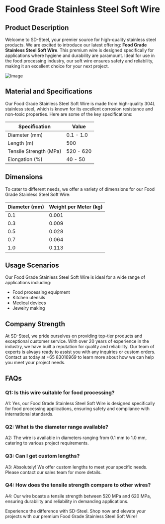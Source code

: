 # Food Grade Stainless Steel Soft Wire

## Product Description

Welcome to SD-Steel, your premier source for high-quality stainless steel products. We are excited to introduce our latest offering: **Food Grade Stainless Steel Soft Wire**. This premium wire is designed specifically for applications where hygiene and durability are paramount. Ideal for use in the food processing industry, our soft wire ensures safety and reliability, making it an excellent choice for your next project.

![Image](https://github.com/user-attachments/assets/2567258e-e124-4816-932d-1809bd27ef0b)

## Material and Specifications

Our Food Grade Stainless Steel Soft Wire is made from high-quality 304L stainless steel, which is known for its excellent corrosion resistance and non-toxic properties. Here are some of the key specifications:

| Specification | Value |
|---------------|-------|
| Diameter (mm) | 0.1 - 1.0 |
| Length (m)    | 500   |
| Tensile Strength (MPa) | 520 - 620 |
| Elongation (%) | 40 - 50 |

## Dimensions

To cater to different needs, we offer a variety of dimensions for our Food Grade Stainless Steel Soft Wire:

| Diameter (mm) | Weight per Meter (kg) |
|---------------|-----------------------|
| 0.1           | 0.001                 |
| 0.3           | 0.009                 |
| 0.5           | 0.028                 |
| 0.7           | 0.064                 |
| 1.0           | 0.113                 |

## Usage Scenarios

Our Food Grade Stainless Steel Soft Wire is ideal for a wide range of applications including:
- Food processing equipment
- Kitchen utensils
- Medical devices
- Jewelry making

## Company Strength

At SD-Steel, we pride ourselves on providing top-tier products and exceptional customer service. With over 20 years of experience in the industry, we have built a reputation for quality and reliability. Our team of experts is always ready to assist you with any inquiries or custom orders. Contact us today at +65 83016969 to learn more about how we can help you meet your project needs.

## FAQs

### Q1: Is this wire suitable for food processing?
A1: Yes, our Food Grade Stainless Steel Soft Wire is designed specifically for food processing applications, ensuring safety and compliance with international standards.

### Q2: What is the diameter range available?
A2: The wire is available in diameters ranging from 0.1 mm to 1.0 mm, catering to various project requirements.

### Q3: Can I get custom lengths?
A3: Absolutely! We offer custom lengths to meet your specific needs. Please contact our sales team for more details.

### Q4: How does the tensile strength compare to other wires?
A4: Our wire boasts a tensile strength between 520 MPa and 620 MPa, ensuring durability and reliability in demanding applications.

Experience the difference with SD-Steel. Shop now and elevate your projects with our premium Food Grade Stainless Steel Soft Wire!